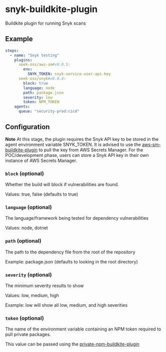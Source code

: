 # snyk-buildkite-plugin
Buildkite plugin for running Snyk scans

## Example
```yml
steps:
  - name: "Snyk testing"
    plugins:
      seek-oss/aws-sm#v0.0.5:
        env:
          SNYK_TOKEN: snyk-service-user-api-key
      seek-oss/snyk#v0.0.4:
        block: true
        language: node
        path: package.json
        severity: low
        token: NPM_TOKEN
    agents: 
      queue: "security-prod:cicd"
```

## Configuration
**Note** At this stage, the plugin requires the Snyk API key to be stored in the agent environment variable SNYK_TOKEN. It is advised to use the [aws-sm-buildkite-plugin](https://github.com/seek-oss/aws-sm-buildkite-plugin) to pull the key from AWS Secrets Manager. For the POC/development phase, users can store a Snyk API key in their own instance of AWS Secrets Manager.

### `block` (optional)
Whether the build will block if vulnerabilities are found. 

Values: true, false (defaults to true)

### `language` (optional)
The language/framework being tested for dependency vulnerabilities

Values: node, dotnet

### `path` (optional)
The path to the dependency file from the root of the repository

Example: package.json (defaults to looking in the root directory)

### `severity` (optional)
The minimum severity results to show

Values: low, medium, high

Example: low will show all low, medium, and high severities

### `token` (optional)
The name of the environment variable containing an NPM token required to pull private packages.

This value can be passed using the [private-npm-buildkite-plugin](https://github.com/seek-oss/private-npm-buildkite-plugin)